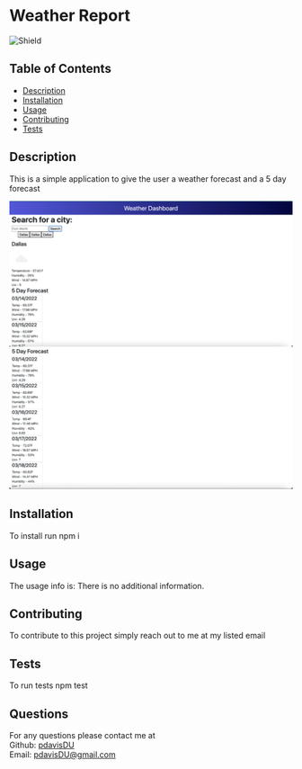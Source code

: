 # Weather Report
  ![Shield](https://img.shields.io/badge/license-MIT-blue)
  ## Table of Contents
  - [Description](#description)
  - [Installation](#command)
  - [Usage](#repo)
  - [Contributing](#contribute)
  - [Tests](#tests)

  ## Description
  This is a simple application to give the user a weather forecast and a 5 day forecast

  ![image](./Assets/weather.png)
  ![image](./Assets/weather2.png)
  ## Installation
  To install run npm i
  ## Usage
  The usage info is: There is no additional information.
  ## Contributing
  To contribute to this project simply reach out to me at my listed email
  ## Tests
  To run tests npm test
  ## Questions
  For any questions please contact me at  
  Github: [pdavisDU](https://github.com/pdavisDU)  
  Email: pdavisDU@gmail.com

